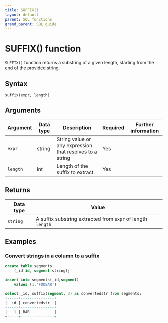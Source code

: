 ```yaml
---
title: SUFFIX()
layout: default
parent: SQL functions
grand_parent: SQL guide
---
```


# SUFFIX() function

`SUFFIX()` function returns a substring of a given length, starting from the end of the provided string.

## Syntax

```
suffix(expr, length)
```

## Arguments

| Argument | Data type | Description | Required | Further information |
|---|---|---|---|---|
| `expr` | string | String value or any expression that resolves to a string | Yes| |
| `length` | int | Length of the suffix to extract | Yes | |

## Returns

| Data type | Value |
|---|---|
| `string` | A suffix substring extracted from `expr` of length `length` |


## Examples

### Convert strings in a column to a suffix

```sql
create table segments
    (_id id, segment string);

insert into segments(_id,segment)
    values (1,'FOOBAR')

select _id, suffix(segment, 3) as convertedstr from segments;
+-----+---------------+
| _id | convertedstr  |
+-----+---------------+
|   1 | BAR           |
+-----+---------------+
```